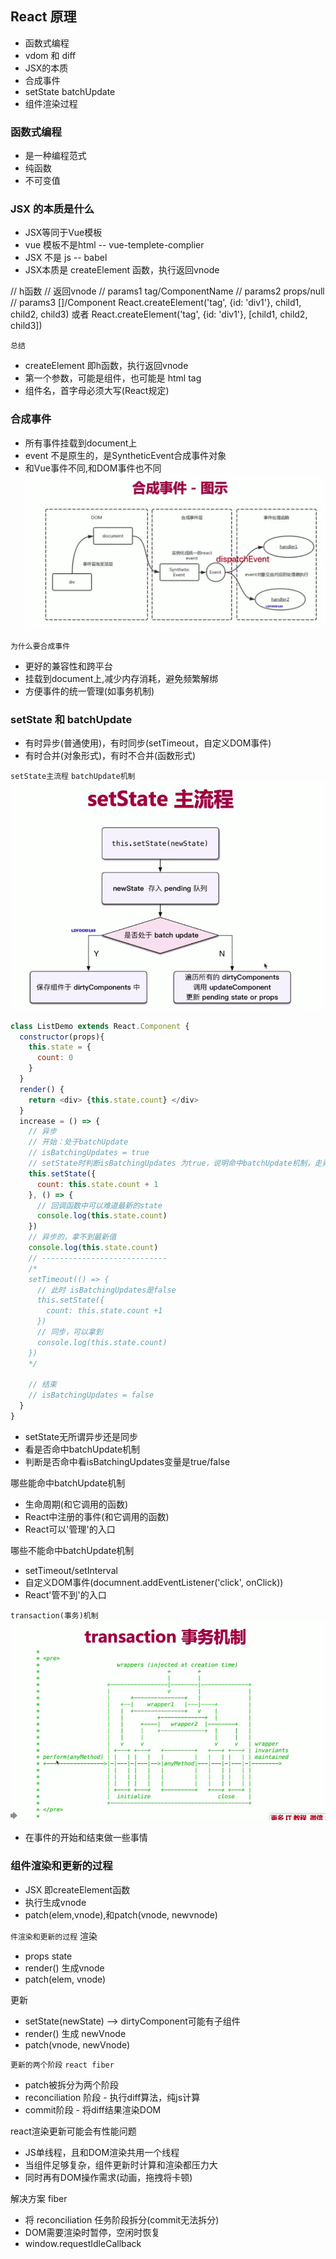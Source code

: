 ## React 原理
- 函数式编程
- vdom 和 diff
- JSX的本质
- 合成事件
- setState batchUpdate
- 组件渲染过程


### 函数式编程
- 是一种编程范式
- 纯函数
- 不可变值

### JSX 的本质是什么
- JSX等同于Vue模板
- vue 模板不是html -- vue-templete-complier
- JSX 不是 js -- babel
- JSX本质是 createElement 函数，执行返回vnode

  
// h函数
// 返回vnode
// params1 tag/ComponentName
// params2 props/null
// params3 []/Component
React.createElement('tag', {id: 'div1'}, child1, child2, child3) 或者
React.createElement('tag', {id: 'div1'}, [child1, child2, child3])

`总结`
- createElement 即h函数，执行返回vnode
- 第一个参数，可能是组件，也可能是 html tag
- 组件名，首字母必须大写(React规定)

### 合成事件
- 所有事件挂载到document上
- event 不是原生的，是SyntheticEvent合成事件对象
- 和Vue事件不同,和DOM事件也不同
![Image text](./images/syntheticEvent.png)

`为什么要合成事件`
- 更好的兼容性和跨平台
- 挂载到document上,减少内存消耗，避免频繁解绑
- 方便事件的统一管理(如事务机制)

### setState 和 batchUpdate
- 有时异步(普通使用)，有时同步(setTimeout，自定义DOM事件)
- 有时合并(对象形式)，有时不合并(函数形式)

`setState主流程`
`batchUpdate机制`
![Image text](./images/setState主流程.png)
```javascript
class ListDemo extends React.Component {
  constructor(props){
    this.state = {
      count: 0
    }
  }
  render() {
    return <div> {this.state.count} </div>
  }
  increase = () => {
    // 异步
    // 开始：处于batchUpdate
    // isBatchingUpdates = true
    // setState时判断isBatchingUpdates 为true，说明命中batchUpdate机制，走异步，反之走同步
    this.setState({
      count: this.state.count + 1
    }, () => {
      // 回调函数中可以难道最新的state
      console.log(this.state.count)
    })
    // 异步的，拿不到最新值
    console.log(this.state.count)
    // ----------------------------
    /*
    setTimeout(() => {
      // 此时 isBatchingUpdates是false
      this.setState({
        count: this.state.count +1
      })
      // 同步，可以拿到
      console.log(this.state.count)
    })
    */
   
    // 结束
    // isBatchingUpdates = false
  }
}
```
- setState无所谓异步还是同步
- 看是否命中batchUpdate机制
- 判断是否命中看isBatchingUpdates变量是true/false

哪些能命中batchUpdate机制
- 生命周期(和它调用的函数)
- React中注册的事件(和它调用的函数)
- React可以'管理'的入口

哪些不能命中batchUpdate机制
- setTimeout/setInterval
- 自定义DOM事件(documnent.addEventListener('click', onClick))
- React'管不到'的入口

`transaction(事务)机制`
![Image text](./images/transaction事务机制.png)

- 在事件的开始和结束做一些事情

### 组件渲染和更新的过程
- JSX 即createElement函数
- 执行生成vnode
- patch(elem,vnode),和patch(vnode, newvnode)

`件渲染和更新的过程`
渲染
- props state
- render() 生成vnode
- patch(elem, vnode)

更新
- setState(newState) --> dirtyComponent可能有子组件
- render() 生成 newVnode
- patch(vnode, newVnode)

`更新的两个阶段`
`react fiber`
- patch被拆分为两个阶段
- reconciliation 阶段 - 执行diff算法，纯js计算
- commit阶段 - 将diff结果渲染DOM

react渲染更新可能会有性能问题
- JS单线程，且和DOM渲染共用一个线程
- 当组件足够复杂，组件更新时计算和渲染都压力大
- 同时再有DOM操作需求(动画，拖拽将卡顿)

解决方案 fiber
- 将 reconciliation 任务阶段拆分(commit无法拆分)
- DOM需要渲染时暂停，空闲时恢复
- window.requestIdleCallback

